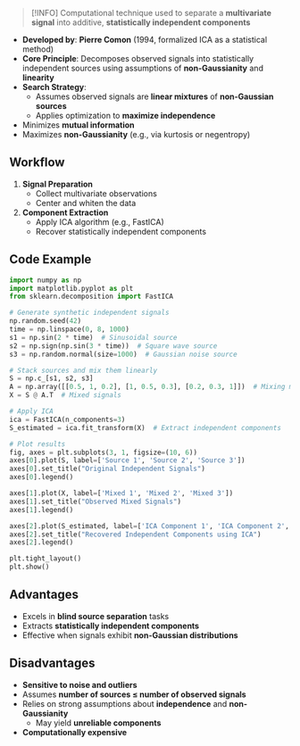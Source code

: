 > [!INFO]
> Computational technique used to separate a **multivariate signal** into additive, **statistically independent components**

- **Developed by**: **Pierre Comon** (1994, formalized ICA as a statistical method)
- **Core Principle**: Decomposes observed signals into statistically independent sources using assumptions of **non-Gaussianity** and **linearity**
- **Search Strategy**:
	- Assumes observed signals are **linear mixtures** of **non-Gaussian sources**
	- Applies optimization to **maximize independence**
- Minimizes **mutual information**
- Maximizes **non-Gaussianity** (e.g., via kurtosis or negentropy)

## Workflow

1. **Signal Preparation**
	- Collect multivariate observations
	- Center and whiten the data
2. **Component Extraction**
	- Apply ICA algorithm (e.g., FastICA)
	- Recover statistically independent components

## Code Example

```python
import numpy as np
import matplotlib.pyplot as plt
from sklearn.decomposition import FastICA

# Generate synthetic independent signals
np.random.seed(42)
time = np.linspace(0, 8, 1000)
s1 = np.sin(2 * time)  # Sinusoidal source
s2 = np.sign(np.sin(3 * time))  # Square wave source
s3 = np.random.normal(size=1000)  # Gaussian noise source

# Stack sources and mix them linearly
S = np.c_[s1, s2, s3]
A = np.array([[0.5, 1, 0.2], [1, 0.5, 0.3], [0.2, 0.3, 1]])  # Mixing matrix
X = S @ A.T  # Mixed signals

# Apply ICA
ica = FastICA(n_components=3)
S_estimated = ica.fit_transform(X)  # Extract independent components

# Plot results
fig, axes = plt.subplots(3, 1, figsize=(10, 6))
axes[0].plot(S, label=['Source 1', 'Source 2', 'Source 3'])
axes[0].set_title("Original Independent Signals")
axes[0].legend()

axes[1].plot(X, label=['Mixed 1', 'Mixed 2', 'Mixed 3'])
axes[1].set_title("Observed Mixed Signals")
axes[1].legend()

axes[2].plot(S_estimated, label=['ICA Component 1', 'ICA Component 2', 'ICA Component 3'])
axes[2].set_title("Recovered Independent Components using ICA")
axes[2].legend()

plt.tight_layout()
plt.show()
```

## Advantages

- Excels in **blind source separation** tasks
- Extracts **statistically independent components**
- Effective when signals exhibit **non-Gaussian distributions**

## Disadvantages

- **Sensitive to noise and outliers**
- Assumes **number of sources ≤ number of observed signals**
- Relies on strong assumptions about **independence** and **non-Gaussianity**
	- May yield **unreliable components**
- **Computationally expensive**